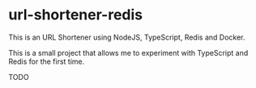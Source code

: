 # url-shortener-redis

This is an URL Shortener using NodeJS, TypeScript, Redis and Docker.

This is a small project that allows me to experiment with TypeScript and Redis for the first time.

TODO